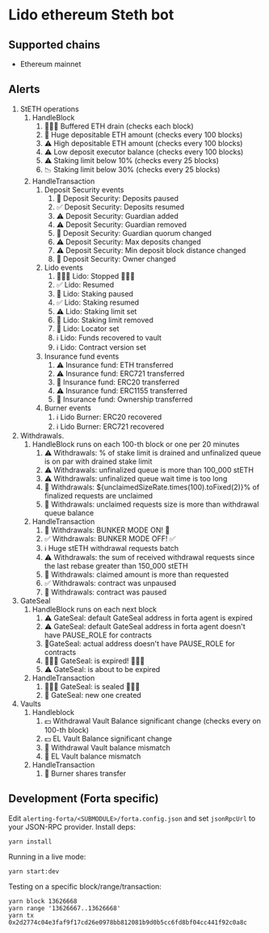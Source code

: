 # Lido ethereum Steth bot

## Supported chains

- Ethereum mainnet

## Alerts

1. StETH operations
    1. HandleBlock
        1. 🚨🚨🚨 Buffered ETH drain (checks each block)
        2. 🚨 Huge depositable ETH amount (checks every 100 blocks)
        3. ⚠️ High depositable ETH amount (checks every 100 blocks)
        4. ⚠️ Low deposit executor balance (checks every 100 blocks)
        5. ⚠️ Staking limit below 10% (checks every 25 blocks)
        6. 📉 Staking limit below 30% (checks every 25 blocks)
    2. HandleTransaction
        1. Deposit Security events
            1. 🚨 Deposit Security: Deposits paused
            2. ✅ Deposit Security: Deposits resumed
            3. ⚠️ Deposit Security: Guardian added
            4. ⚠️ Deposit Security: Guardian removed
            5. 🚨 Deposit Security: Guardian quorum changed
            6. ⚠️ Deposit Security: Max deposits changed
            7. ⚠️ Deposit Security: Min deposit block distance changed
            8. 🚨 Deposit Security: Owner changed
        2. Lido events
            1. 🚨🚨🚨 Lido: Stopped 🚨🚨🚨
            2. ✅ Lido: Resumed
            3. 🚨 Lido: Staking paused
            4. ✅ Lido: Staking resumed
            5. ⚠️ Lido: Staking limit set
            6. 🚨 Lido: Staking limit removed
            7. 🚨 Lido: Locator set
            8. ℹ️ Lido: Funds recovered to vault
            9. ℹ️ Lido: Contract version set
        3. Insurance fund events
            1. ⚠️ Insurance fund: ETH transferred
            2. ⚠️ Insurance fund: ERC721 transferred
            3. 🚨 Insurance fund: ERC20 transferred
            4. ⚠️ Insurance fund: ERC1155 transferred
            5. 🚨 Insurance fund: Ownership transferred
        4. Burner events
            1. ℹ️ Lido Burner: ERC20 recovered
            2. ℹ️ Lido Burner: ERC721 recovered
2. Withdrawals.
    1. HandleBlock runs on each 100-th block or one per 20 minutes
        1. ⚠️ Withdrawals: <limitRate>% of stake limit is drained and unfinalized queue is on par with drained stake
           limit
        2. ⚠️ Withdrawals: unfinalized queue is more than 100_000 stETH
        3. ⚠️ Withdrawals: unfinalized queue wait time is too long
        4. 🤔 Withdrawals: ${unclaimedSizeRate.times(100).toFixed(2)}% of finalized requests are unclaimed
        5. 🤔 Withdrawals: unclaimed requests size is more than withdrawal queue balance
    2. HandleTransaction
        1. 🚨 Withdrawals: BUNKER MODE ON! 🚨
        2. ✅ Withdrawals: BUNKER MODE OFF! ✅
        3. ℹ️ Huge stETH withdrawal requests batch
        4. ⚠️ Withdrawals: the sum of received withdrawal requests since the last rebase greater than 150_000 stETH
        5. 🤔 Withdrawals: claimed amount is more than requested
        6. ✅ Withdrawals: contract was unpaused
        7. 🚨 Withdrawals: contract was paused
3. GateSeal
    1. HandleBlock runs on each next block
        1. ⚠️ GateSeal: default GateSeal address in forta agent is expired
        2. ⚠️️ GateSeal: default GateSeal address in forta agent doesn't have PAUSE_ROLE for contracts
        3. 🚨GateSeal: actual address doesn't have PAUSE_ROLE for contracts
        4. 🚨🚨🚨 GateSeal: is expired! 🚨🚨🚨
        5. ⚠️ GateSeal: is about to be expired
    2. HandleTransaction
        1. 🚨🚨🚨 GateSeal: is sealed 🚨🚨🚨
        2. 🚨 GateSeal: new one created
4. Vaults
    1. Handleblock
        1. 💵 Withdrawal Vault Balance significant change (checks every on 100-th block)
        2. 💵 EL Vault Balance significant change
        3. 🚨 Withdrawal Vault balance mismatch
        4. 🚨 EL Vault balance mismatch
    2. HandleTransaction
        1. 🚨 Burner shares transfer

## Development (Forta specific)

Edit `alerting-forta/<SUBMODULE>/forta.config.json` and set `jsonRpcUrl` to your JSON-RPC provider. Install deps:

```
yarn install
```

Running in a live mode:

```
yarn start:dev
```

Testing on a specific block/range/transaction:

```
yarn block 13626668
yarn range '13626667..13626668'
yarn tx 0x2d2774c04e3faf9f17cd26e0978bb812081b9d0b5cc6fd8bf04cc441f92c0a8c
```
